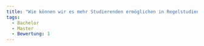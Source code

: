 ```yaml
---
title: "Wie können wir es mehr Studierenden ermöglichen in Regelstudienzeit abzuschließen?"
tags:
  - Bachelor
  - Master
  - Bewertung: 1
---
```

